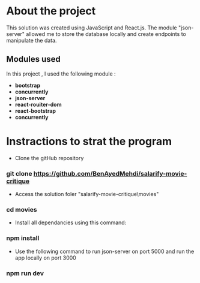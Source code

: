 # About the project

This solution was created using JavaScript and React.js.
The module "json-server" allowed me to store the database locally and create endpoints to manipulate the data.

## Modules used

In this project , I used the following module :
- __bootstrap__
- __concurrently__
- __json-server__
- __react-rouiter-dom__
- __react-bootstrap__
- __concurrently__

# Instractions to strat the program

- Clone the gitHub repository
### git clone https://github.com/BenAyedMehdi/salarify-movie-critique

- Access the solution foler "salarify-movie-critique\movies"
### cd movies

- Install all dependancies using this command: 
### npm install

- Use the following command to run json-server on port 5000 and run the app locally on port 3000 
### npm run dev


